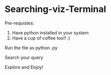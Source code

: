# Searching-viz-Terminal
Pre-requistes:
1) Have python installed in your system
2) Have a cup of coffee too!! :)

Run the file as python <filename>.py
  
Search your query
  
Explore and Enjoy!
